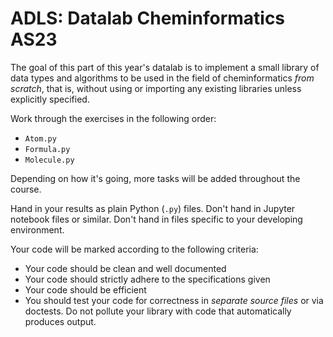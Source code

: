 # ADLS: Datalab Cheminformatics AS23

The goal of this part of this year's datalab is to implement a small
library of data types and algorithms to be used in the field of
cheminformatics *from scratch*, that is, without using or importing
any existing libraries unless explicitly specified.

Work through the exercises in the following order:

* `Atom.py`
* `Formula.py`
* `Molecule.py`

Depending on how it's going, more tasks will be added throughout the
course.

Hand in your results as plain Python (`.py`) files. Don't hand in
Jupyter notebook files or similar. Don't hand in files specific to your
developing environment.

Your code will be marked according to the following criteria:

* Your code should be clean and well documented
* Your code should strictly adhere to the specifications given
* Your code should be efficient
* You should test your code for correctness in *separate source files* or
  via doctests. Do not pollute your library with code that automatically
  produces output.
